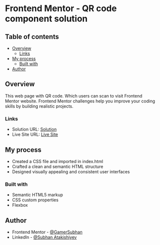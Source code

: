 # Frontend Mentor - QR code component solution

## Table of contents

- [Overview](#overview)
  - [Links](#links)
- [My process](#my-process)
  - [Built with](#built-with)
- [Author](#author)

## Overview

This web page with QR code. Which users can scan to visit Frontend Mentor website. Frontend Mentor challenges help you improve your coding skills by building realistic projects.

### Links

- Solution URL: [Solution](https://github.com/GamerSubhan/git-test.git)
- Live Site URL: [Live Site](https://gamersubhan.github.io/git-test/)

## My process

- Created a CSS file and imported in index.html
- Crafted a clean and semantic HTML structure
- Designed visually appealing and consistent user interfaces

### Built with

- Semantic HTML5 markup
- CSS custom properties
- Flexbox

## Author

- Frontend Mentor - [@GamerSubhan](https://www.frontendmentor.io/profile/GamerSubhan)
- LinkedIn - [@Subhan Atakishiyev](https://www.linkedin.com/in/subhan-atak/)
